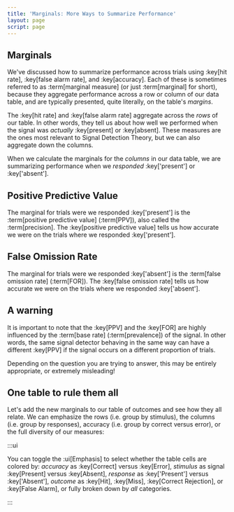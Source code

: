 ```yaml
---
title: 'Marginals: More Ways to Summarize Performance'
layout: page
script: page
---
```


## Marginals

We've discussed how to summarize performance across trials using :key[hit rate], :key[false alarm
rate], and :key[accuracy]. Each of these is sometimes referred to as :term[marginal measure] (or
just :term[marginal] for short), because they aggregate performance across a row or column of our
data table, and are typically presented, quite literally, on the table's *margins*.

The :key[hit rate] and :key[false alarm rate] aggregate across the *rows* of our table. In other
words, they tell us about how well we performed when the signal was *actually* :key[present] or
:key[absent]. These measures are the ones most relevant to Signal Detection Theory, but we can also
aggregate down the columns.

When we calculate the marginals for the *columns* in our data table, we are summarizing performance
when we *responded* :key['present'] or :key['absent'].

## Positive Predictive Value

The marginal for trials were we responded :key['present'] is the :term[positive predictive value]
(:term[PPV]), also called the :term[precision]. The :key[positive predictive value] tells us how
accurate we were on the trials where we responded :key['present'].

<sdt-equation-hfa2ppv></sdt-equation-hfa2ppv>

<sdt-equation-hfa2ppv numeric interactive hits="5" false-alarms="5"></sdt-equation-hfa2ppv>

## False Omission Rate

The marginal for trials were we responded :key['absent'] is the :term[false omission rate]
(:term[FOR]). The :key[false omission rate] tells us how accurate we were on the trials where we
responded :key['absent'].

<sdt-equation-mcr2fomr></sdt-equation-mcr2fomr>

<sdt-equation-mcr2fomr numeric interactive misses="5" correct-rejections="5"></sdt-equation-mcr2fomr>

## A warning

It is important to note that the :key[PPV] and the :key[FOR] are highly influenced by the :term[base
rate] (:term[prevalence]) of the signal. In other words, the same signal detector behaving in the
same way can have a different :key[PPV] if the signal occurs on a different proportion of trials.

Depending on the question you are trying to answer, this may be entirely appropriate, or extremely
misleading!

## One table to rule them all

Let's add the new marginals to our table of outcomes and see how they all relate. We can emphasize
the rows (i.e. group by stimulus), the columns (i.e. group by responses), accuracy (i.e. group by
correct versus error), or the full diversity of our measures:

<sdt-example-interactive>
  <detectable-control color="all"></detectable-control>
  <detectable-table interactive numeric summary="stimulusRates responseRates accuracy"></detectable-table>
</sdt-example-interactive>

:::ui

You can toggle the :ui[Emphasis] to select whether the table cells are colored by: *accuracy* as
:key[Correct] versus :key[Error], *stimulus* as signal :key[Present] versus :key[Absent], *response*
as :key['Present'] versus :key['Absent'], *outcome* as :key[Hit], :key[Miss], :key[Correct
Rejection], or :key[False Alarm], or fully broken down by *all* categories.

:::
